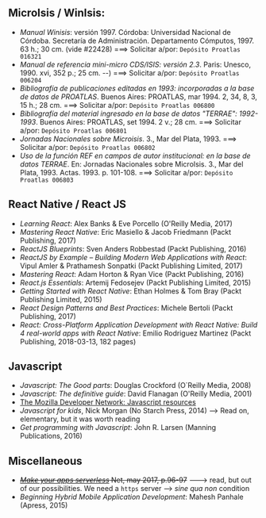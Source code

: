 ## MicroIsis / WinIsis:

* _Manual Winisis_: versión 1997. Córdoba: Universidad Nacional de Córdoba. Secretaría de Administración. Departamento Cómputos, 1997. 63 h.; 30 cm.  (vide #22428) ===> Solicitar a/por: `Depósito Proatlas 016321`
* _Manual de referencia mini-micro CDS/ISIS: versión 2.3_. Paris: Unesco, 1990. xvi, 352 p.; 25 cm. --) ===> Solicitar a/por: `Depósito Proatlas 006204`
* _Bibliografía de publicaciones editadas en 1993: incorporadas a la base de datos de PROATLAS_. Buenos Aires: PROATLAS, mar 1994. 2, 34, 8, 3, 15 h.; 28 cm.  ===> Solicitar a/por: `Depósito Proatlas 006800`
* _Bibliografía del material ingresado en la base de datos "TERRAE": 1992-1993_. Buenos Aires: PROATLAS, set 1994. 2 v.; 28 cm. ===> Solicitar a/por: `Depósito Proatlas 006801`
* _Jornadas Nacionales sobre Microisis_. 3., Mar del Plata, 1993. ===> Solicitar a/por: `Depósito Proatlas 006802`
* _Uso de la función REF en campos de autor institucional: en la base de datos TERRAE_. En: Jornadas Nacionales sobre MicroIsis. 3., Mar del Plata, 1993. Actas. 1993. p. 101-108. ===> Solicitar a/por: `Depósito Proatlas 006803`


## React Native / React JS
* _Learning React_: Alex Banks & Eve Porcello  (O'Reilly Media, 2017)
* _Mastering React Native_: Eric Masiello & Jacob Friedmann (Packt Publishing, 2017)
* _ReactJS Blueprints_: Sven Anders Robbestad (Packt Publishing, 2016)
* _ReactJS by Example – Building Modern Web Applications with React_: Vipul Amler & Prathamesh Sonpatki (Packt Publishing Limited, 2017)
* _Mastering React_: Adam Horton & Ryan Vice (Packt Publishing, 2016)
* _React.js Essentials_: Artemij Fedosejev (Packt Publishing Limited, 2015)
* _Getting Started with React Native_: Ethan Holmes & Tom Bray (Packt Publishing Limited, 2015)
* _React Design Patterns and Best Practices_: Michele Bertoli (Packt Publishing, 2017)
* _React: Cross-Platform Application Development with React Native: Build 4 real-world apps with React Native_: Emilio Rodriguez Martinez (Packt Publishing, 2018-03-13, 182 pages)
	
	
## Javascript
* _Javascript: The Good parts_: Douglas Crockford (O`Reilly Media, 2008)
* _Javascript: The definitive guide_: David Flanagan (O'Reilly Media, 2001)
* [The Mozilla Developer Network: Javascript resources](https://developer.mozilla.org/en-US/docs/Web/JavaScript)
* _Javascript for kids_, Nick Morgan (No Starch Press, 2014) --> Read on, elementary, but it was worth reading
* _Get programming with Javascript_: John R. Larsen (Manning Publications, 2016)

## Miscellaneous
* ~~_[Make your apps serverless](https://www.creativebloq.com/features/how-to-make-your-apps-serverless)_ Net, may 2017, p.96-97~~ ---> read, but out of our possibilities. We need a `https` server --> _sine qua non_ condition
* _Beginning Hybrid Mobile Application Development_: Mahesh Panhale (Apress, 2015)